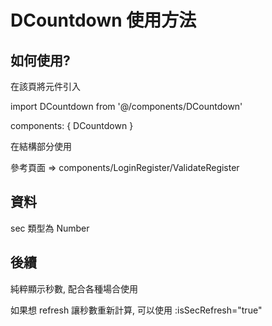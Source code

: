 # DCountdown 使用方法

## 如何使用?

在該頁將元件引入

import DCountdown from '@/components/DCountdown'

components: {
  DCountdown
}

在結構部分使用

<div>
  <div v-text="倒数时间">
  <d-countdown :sec="300"/>
</div>

參考頁面 => components/LoginRegister/ValidateRegister

## 資料

sec 類型為 Number

## 後續

純粹顯示秒數, 配合各種場合使用

如果想 refresh 讓秒數重新計算, 可以使用 :isSecRefresh="true"